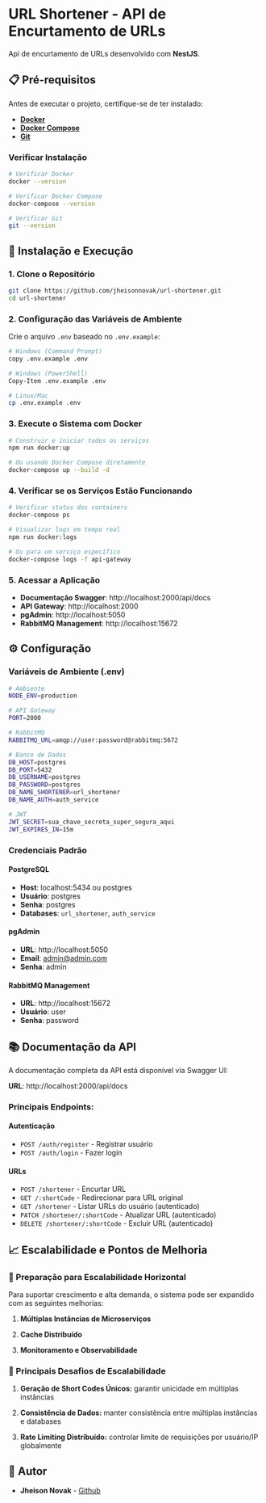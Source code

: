 # URL Shortener - API de Encurtamento de URLs

Api de encurtamento de URLs desenvolvido com **NestJS**.

## 📋 Pré-requisitos

Antes de executar o projeto, certifique-se de ter instalado:

- **[Docker](https://docs.docker.com/get-docker/)**
- **[Docker Compose](https://docs.docker.com/compose/install/)**
- **[Git](https://git-scm.com/downloads)**

### Verificar Instalação

```bash
# Verificar Docker
docker --version

# Verificar Docker Compose
docker-compose --version

# Verificar Git
git --version
```

## 🚀 Instalação e Execução

### 1. Clone o Repositório

```bash
git clone https://github.com/jheisonnovak/url-shortener.git
cd url-shortener
```

### 2. Configuração das Variáveis de Ambiente

Crie o arquivo `.env` baseado no `.env.example`:

```bash
# Windows (Command Prompt)
copy .env.example .env

# Windows (PowerShell)
Copy-Item .env.example .env

# Linux/Mac
cp .env.example .env
```

### 3. Execute o Sistema com Docker

```bash
# Construir e iniciar todos os serviços
npm run docker:up

# Ou usando Docker Compose diretamente
docker-compose up --build -d
```

### 4. Verificar se os Serviços Estão Funcionando

```bash
# Verificar status dos containers
docker-compose ps

# Visualizar logs em tempo real
npm run docker:logs

# Ou para um serviço específico
docker-compose logs -f api-gateway
```

### 5. Acessar a Aplicação

- **Documentação Swagger**: http://localhost:2000/api/docs
- **API Gateway**: http://localhost:2000
- **pgAdmin**: http://localhost:5050
- **RabbitMQ Management**: http://localhost:15672

## ⚙️ Configuração

### Variáveis de Ambiente (.env)

```bash
# Ambiente
NODE_ENV=production

# API Gateway
PORT=2000

# RabbitMQ
RABBITMQ_URL=amqp://user:password@rabbitmq:5672

# Banco de Dados
DB_HOST=postgres
DB_PORT=5432
DB_USERNAME=postgres
DB_PASSWORD=postgres
DB_NAME_SHORTENER=url_shortener
DB_NAME_AUTH=auth_service

# JWT
JWT_SECRET=sua_chave_secreta_super_segura_aqui
JWT_EXPIRES_IN=15m
```

### Credenciais Padrão

#### PostgreSQL

- **Host**: localhost:5434 ou postgres
- **Usuário**: postgres
- **Senha**: postgres
- **Databases**: `url_shortener`, `auth_service`

#### pgAdmin

- **URL**: http://localhost:5050
- **Email**: admin@admin.com
- **Senha**: admin

#### RabbitMQ Management

- **URL**: http://localhost:15672
- **Usuário**: user
- **Senha**: password

## 📚 Documentação da API

A documentação completa da API está disponível via Swagger UI:

**URL**: http://localhost:2000/api/docs

### Principais Endpoints:

#### Autenticação

- `POST /auth/register` - Registrar usuário
- `POST /auth/login` - Fazer login

#### URLs

- `POST /shortener` - Encurtar URL
- `GET /:shortCode` - Redirecionar para URL original
- `GET /shortener` - Listar URLs do usuário (autenticado)
- `PATCH /shortener/:shortCode` - Atualizar URL (autenticado)
- `DELETE /shortener/:shortCode` - Excluir URL (autenticado)

## 📈 Escalabilidade e Pontos de Melhoria

### 🚀 Preparação para Escalabilidade Horizontal

Para suportar crescimento e alta demanda, o sistema pode ser expandido com as seguintes melhorias:

1. **Múltiplas Instâncias de Microserviços**

2. **Cache Distribuído**

3. **Monitoramento e Observabilidade**

### 🎯 Principais Desafios de Escalabilidade

1. **Geração de Short Codes Únicos:** garantir unicidade em múltiplas instâncias

2. **Consistência de Dados:** manter consistência entre múltiplas instâncias e databases

3. **Rate Limiting Distribuído:** controlar limite de requisições por usuário/IP globalmente

## 👥 Autor

- **Jheison Novak** - [Github](https://github.com/jheisonnovak)
